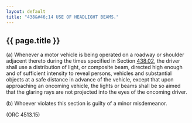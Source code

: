 ```yaml
---
layout: default 
title: "438&#46;14 USE OF HEADLIGHT BEAMS."
---
```


{{ page.title }}
----------------

​(a) Whenever a motor vehicle is being operated on a roadway or shoulder
adjacent thereto during the times specified in Section
[438.02](23b24956.html), the driver shall use a distribution of light,
or composite beam, directed high enough and of sufficient intensity to
reveal persons, vehicles and substantial objects at a safe distance in
advance of the vehicle, except that upon approaching an oncoming
vehicle, the lights or beams shall be so aimed that the glaring rays are
not projected into the eyes of the oncoming driver.

​(b) Whoever violates this section is guilty of a minor misdemeanor.

(ORC 4513.15)

